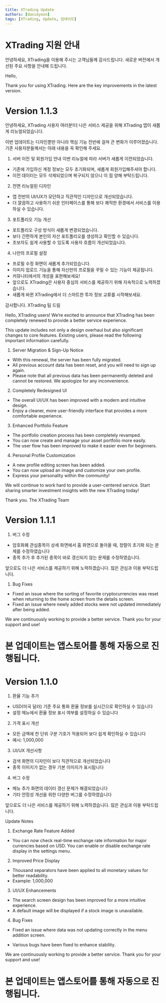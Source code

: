 ```yaml
---
title: XTrading Update
authors: [davidyoon]
tags: [XTrading, Update, 업데이트]
---
```


# XTrading 지원 안내

안녕하세요, XTrading을 이용해 주시는 고객님들께 감사드립니다.
새로운 버전에서 개선된 주요 사항을 안내해 드립니다.

Hello,

Thank you for using XTrading.
Here are the key improvements in the latest version.


# Version 1.1.3

안녕하세요, XTrading 사용자 여러분!더 나은 서비스 제공을 위해 XTrading 앱이 새롭게 리뉴얼되었습니다.

이번 업데이트는 디자인뿐만 아니라 핵심 기능 전반에 걸쳐 큰 변화가 이루어졌습니다.
기존 사용자분들께서는 아래 내용을 꼭 확인해 주세요.

 1. 서버 이전 및 회원가입 안내 이번 리뉴얼에 따라 서버가 새롭게 이전되었습니다.
 
 - 기존에 가입하신 계정 정보는 모두 초기화되며, 새롭게 회원가입해주셔야 합니다.
 - 이전 데이터는 모두 삭제되었으며 복구되지 않으니 이 점 양해 부탁드립니다.
 
 2. 전면 리뉴얼된 디자인
 
 - 앱 전반의 UI/UX가 모던하고 직관적인 디자인으로 개선되었습니다.
 - 더 깔끔하고 사용하기 쉬운 인터페이스를 통해 보다 쾌적한 환경에서 서비스를 이용하실 수 있습니다.
 
 3. 포트폴리오 기능 개선
 
 - 포트폴리오 구성 방식이 새롭게 변경되었습니다.
 - 보다 간편하게 본인의 자산 포트폴리오를 생성하고 확인할 수 있습니다.
 - 초보자도 쉽게 사용할 수 있도록 사용자 흐름이 개선되었습니다.
 
 4. 나만의 프로필 설정
 
 - 프로필 수정 화면이 새롭게 추가되었습니다.
 - 이미지 업로드 기능을 통해 자신만의 프로필을 꾸밀 수 있는 기능이 제공됩니다.
 - 커뮤니티에서의 개성을 표현해보세요!
 - 앞으로도 XTrading은 사용자 중심의 서비스를 제공하기 위해 지속적으로 노력하겠습니다.
 - 새롭게 바뀐 XTrading에서 더 스마트한 투자 정보 교류를 시작해보세요.
 
 
감사합니다.
XTrading 팀 드림

Hello, XTrading users!
We’re excited to announce that XTrading has been completely renewed to provide a better service experience.

This update includes not only a design overhaul but also significant changes to core features.
Existing users, please read the following important information carefully.

1. Server Migration & Sign-Up Notice

- With this renewal, the server has been fully migrated.
- All previous account data has been reset, and you will need to sign up again.
- Please note that all previous data has been permanently deleted and cannot be restored. We apologize for any inconvenience.

2. Completely Redesigned UI

- The overall UI/UX has been improved with a modern and intuitive design.
- Enjoy a cleaner, more user-friendly interface that provides a more comfortable experience.

3. Enhanced Portfolio Feature

- The portfolio creation process has been completely revamped.
- You can now create and manage your asset portfolio more easily.
- The user flow has been improved to make it easier even for beginners.

4. Personal Profile Customization

- A new profile editing screen has been added.
- You can now upload an image and customize your own profile.
- Express your personality within the community!

We will continue to work hard to provide a user-centered service.
Start sharing smarter investment insights with the new XTrading today!

Thank you.
The XTrading Team



# Version 1.1.1

1. 버그 수정

- 암호화폐 관심종목이 상세 화면에서 홈 화면으로 돌아올 때, 정렬이 초기화 되는 문제를 수정하였습니다
- 종목 추가 후 추가된 종목이 바로 갱신되지 않는 문제를 수정하였습니다.

앞으로도 더 나은 서비스를 제공하기 위해 노력하겠습니다.
많은 관심과 이용 부탁드립니다.


1. Bug Fixes

- Fixed an issue where the sorting of favorite cryptocurrencies was reset when returning to the home screen from the details screen.
- Fixed an issue where newly added stocks were not updated immediately after being added.

We are continuously working to provide a better service.
Thank you for your support and use!

# 본 업데이트는 앱스토어를 통해 자동으로 진행됩니다.


# Version 1.1.0

1. 환율 기능 추가

- USD(미국 달러) 기준 주요 통화 환율 정보를 실시간으로 확인하실 수 있습니다
- 설정 메뉴에서 환율 정보 표시 여부를 설정하실 수 있습니다

2. 가격 표시 개선

- 모든 금액에 천 단위 구분 기호가 적용되어 보다 쉽게 확인하실 수 있습니다
- 예시: 1,000,000

3. UI/UX 개선사항

- 검색 화면의 디자인이 보다 직관적으로 개선되었습니다
- 종목 이미지가 없는 경우 기본 이미지가 표시됩니다

4. 버그 수정

- 메뉴 추가 화면의 데이터 갱신 문제가 해결되었습니다
- 기타 안정성 개선을 위한 다양한 버그를 수정하였습니다

앞으로도 더 나은 서비스를 제공하기 위해 노력하겠습니다.
많은 관심과 이용 부탁드립니다.

Update Notes
1. Exchange Rate Feature Added

- You can now check real-time exchange rate information for major currencies based on USD.
You can enable or disable exchange rate display in the settings menu.

2. Improved Price Display

- Thousand separators have been applied to all monetary values for better readability.
- Example: 1,000,000

3. UI/UX Enhancements

- The search screen design has been improved for a more intuitive experience.
- A default image will be displayed if a stock image is unavailable.

4. Bug Fixes

- Fixed an issue where data was not updating correctly in the menu addition screen.

- Various bugs have been fixed to enhance stability.

We are continuously working to provide a better service.
Thank you for your support and use!

# 본 업데이트는 앱스토어를 통해 자동으로 진행됩니다.